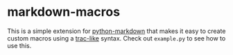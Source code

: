 # markdown-macros

This is a simple extension for [python-markdown][markdown] that makes it easy to create
custom macros using a [trac-like][trac] syntax.  Check out `example.py` to see how to
use this.

[markdown]: http://freewisdom.org/projects/python-markdown
[trac]: http://trac.edgewall.org/demo-0.13/wiki/WikiFormatting#Macros